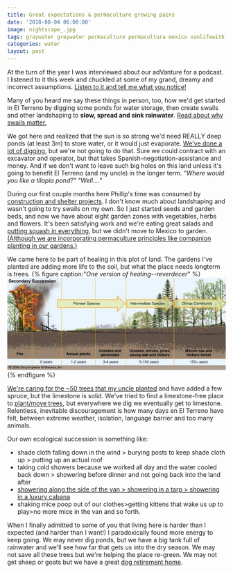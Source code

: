 ```yaml
---
title: Great expectations & permaculture growing pains
date: '2018-08-04 06:00:00'
image: nightscape_.jpg
tags: graywater greywater permaculture permacultura mexico vanlifewith pets
categories: water
layout: post
---
```


At the turn of the year I was interviewed about our adVanture for a podcast. I listened to it this week and chuckled at some of my grand, dreamy and incorrect assumptions. [Listen to it and tell me what you notice!](http://arlingtoncob.org/49-into-the-van/)

Many of you heard me say these things in person, too, how we'd get started in El Terreno by digging some ponds for water storage, then create swails and other landshaping to **slow, spread and sink rainwater**. [Read about why swails matter.](https://reverdecer.annalisagross.com/2018/08/03/swails/)

We got here and realized that the sun is so strong we'd need REALLY deep ponds (at least 3m) to store water, or it would just evaporate. [We've done a lot of digging](https://reverdecer.annalisagross.com/2018/05/07/root-bound/), but we're not going to do that. Sure we could contract with an excavator and operator, but that takes Spanish-negotiation-assistance and money. And if we don't want to leave such big holes on this land unless it's going to benefit El Terreno (and my uncle) in the longer term. *"Where would you like a tilapia pond?" "Well...."*

During our first couple months here Phillip's time was consumed by [construction and shelter projects](https://reverdecer.annalisagross.com/2018/07/07/home-improvements-and-graywatering-vision/). I don't know much about landshaping and wasn't going to try swails on my own. So I just started seeds and garden beds, and now we have about eight garden zones with vegetables, herbs and flowers. It's been satisfying work and we're eating great salads and [putting squash in everything](https://reverdecer.annalisagross.com/2018/07/17/pancakes/), but we didn't move to Mexico to garden. [(Although we are incorporating permaculture principles like companion planting in our gardens.)](https://reverdecer.annalisagross.com/2018/07/16/la-milpa/)

We came here to be part of healing in this plot of land. The gardens I've planted are adding more life to the soil, but what the place needs longterm is trees.
{% figure caption:"*One version of healing--reverdecer*" %}
[![](/images/ecological_succession_.jpg)](/images/ecological_succession.jpg)
{% endfigure %}

[We're caring for the ~50 trees that my uncle planted](https://reverdecer.annalisagross.com/2018/07/03/then-and-now/) and have added a few spruce, but the limestone is solid. We've tried to find a limestone-free place to [plant/move trees](https://reverdecer.annalisagross.com/2018/05/07/root-bound/), but everywhere we dig we eventually get to limestone. Relentless, inevitable discouragement is how many days en El Terreno have felt, between extreme weather, isolation, language barrier and too many animals.

Our own ecological succession is something like:

* shade cloth falling down in the wind  > burying posts to keep shade cloth up > putting up an actual roof
* taking cold showers because we worked all day and the water cooled back down > showering before dinner and not going back into the land after
* [showering along the side of the van > showering in a tarp > showering in a luxury cabana](https://reverdecer.annalisagross.com/2018/06/22/the-evolution-of-showering/)
* shaking mice poop out of our clothes>getting kittens that wake us up to play>no more mice in the van
and so forth.

When I finally admitted to some of you that living here is harder than I expected (and harder than I want!) I paradoxically found more energy to keep going. We may never dig ponds, but we have a big tank full of rainwater and we'll see how far that gets us into the dry season. We may not save all these trees but we're helping the place re-green. We may not get sheep or goats but we have a great [dog retirement home](2018/08/05/dog-retirement-home/).